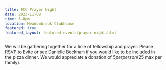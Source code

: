 ```yaml
---
title: FCC Prayer Night
date: 2023-11-08
time: 6–8pm
location: Meadowbrook Clubhouse
featured: true
featured_layout: featured-events/prayer-night.html
---
```

We will be gathering together for a time of fellowship and prayer. Please RSVP to Evite or see Danielle Beckham if you would like to be included in the pizza dinner. We would appreciate a donation of $5 per person ($25 max per family).
